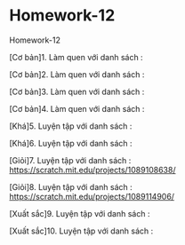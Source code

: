 # Homework-12
Homework-12

[Cơ bản]1. Làm quen với danh sách : 

[Cơ bản]2. Làm quen với danh sách : 

[Cơ bản]3. Làm quen với danh sách : 

[Cơ bản]4. Làm quen với danh sách : 

[Khá]5. Luyện tập với danh sách : 

[Khá]6. Luyện tập với danh sách : 

[Giỏi]7. Luyện tập với danh sách : https://scratch.mit.edu/projects/1089108638/

[Giỏi]8. Luyện tập với danh sách : https://scratch.mit.edu/projects/1089114906/

[Xuất sắc]9. Luyện tập với danh sách : 

[Xuất sắc]10. Luyện tập với danh sách : 
